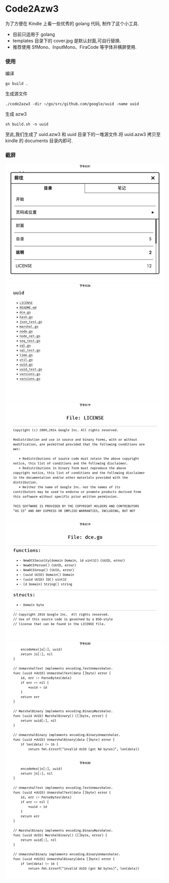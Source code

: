 # Code2Azw3
为了方便在 Kindle 上看一些优秀的 golang 代码, 制作了这个小工具.
- 目前只适用于 golang
- templates 目录下的 cover.jpg 是默认封面,可自行替换.
- 推荐使用 SfMono、InputMono、FiraCode 等字体并横屏使用.

### 使用
编译
```
go build .
```

生成源文件
```
./code2azw3 -dir ~/go/src/github.com/google/uuid -name uuid
```

生成 azw3
```
sh build.sh -n uuid
```

至此,我们生成了 uuid.azw3 和 uuid 目录下的一堆源文件.将 uuid.azw3 拷贝至 kindle 的 documents 目录内即可.

### 截屏
![TOC](https://github.com/baogaitou/code2azw3/blob/master/screenshoots/00.png)
![TOC](https://github.com/baogaitou/code2azw3/blob/master/screenshoots/01.png)
![Code](https://github.com/baogaitou/code2azw3/blob/master/screenshoots/02.png)
![Code](https://github.com/baogaitou/code2azw3/blob/master/screenshoots/03.png)
![Code](https://github.com/baogaitou/code2azw3/blob/master/screenshoots/04.png)
![Code](https://github.com/baogaitou/code2azw3/blob/master/screenshoots/05.png)